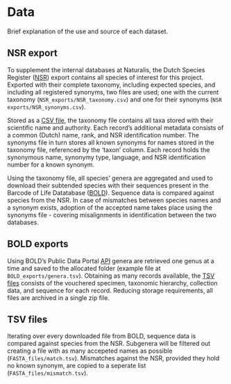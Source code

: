 # Data

Brief explanation of the use and source of each dataset.


## NSR export
To supplement the internal databases at Naturalis, the Dutch Species Register ([NSR](https://www.nederlandsesoorten.nl/node/374)) export contains all species of interest for this project.
Exported with their complete taxonomy, including expected species, and including all registered synonyms, two files are used; one with the current taxonomy (`NSR_exports/NSR_taxonomy.csv`) and one for their synonyms (`NSR exports/NSR_synonyms.csv`).

Stored as a [CSV file](https://en.wikipedia.org/wiki/Comma-separated_values), the taxonomy file contains all taxa stored with their scientific name and authority. Each record’s additional metadata consists of a common (Dutch) name, rank, and NSR identification number. The synonyms file in turn stores all known synonyms for names stored in the taxonomy file, referenced by the ‘taxon’ column. Each record holds the synonymous name, synonymy type, language, and NSR identification number for a known synonym.

Using the taxonomy file, all species’ genera are aggregated and used to download their subtended species with their sequences present in the Barcode of Life Datatabase ([BOLD](http://www.barcodinglife.org/)).
Sequence data is compared against species from the NSR. In case of mismatches between species names and a synonym exists, adoption of the accepted name takes place using the synonyms file - covering misalignments in identification between the two databases.


## BOLD exports
Using BOLD’s Public Data Portal [API](http://boldsystems.org/index.php/resources/api?type=webservices) genera are retrieved one genus at a time and saved to the allocated folder (example file at `BOLD_exports/genera.tsv`).
Obtaining as many records available, the [TSV files](https://en.wikipedia.org/wiki/Tab-separated_values) consists of the vouchered specimen, taxonomic hierarchy, collection data, and sequence for each record.
Reducing storage requirements, all files are archived in a single zip file.


## TSV files
Iterating over every downloaded file from BOLD, sequence data is compared against species from the NSR. Subgenera will be filtered out creating a file with as many accepeted names as possible (`FASTA_files/match.tsv`). Mismatches against the NSR, provided they hold no known synonym, are copied to a seperate list (`FASTA_files/mismatch.tsv`).
